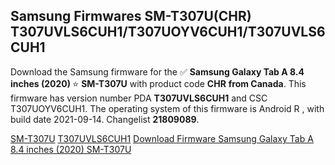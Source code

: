 <h2>Samsung Firmwares SM-T307U(CHR) T307UVLS6CUH1/T307UOYV6CUH1/T307UVLS6CUH1</h2>
Download the Samsung firmware for the ✅ <strong>Samsung Galaxy Tab A 8.4 inches (2020) </strong> ⭐ <strong>SM-T307U</strong> with product code <strong>CHR</strong> <strong> from Canada</strong>. This firmware has version number PDA <strong>T307UVLS6CUH1</strong> and CSC T307UOYV6CUH1. The operating system of this firmware is Android R , with build date 2021-09-14. Changelist <strong>21809089</strong>.


[SM-T307U](https://samfirm.shop/samsung/model/SM-T307U)
[T307UVLS6CUH1](https://samfirm.shop/samsung/pda/T307UVLS6CUH1)
[Download Firmware Samsung Galaxy Tab A 8.4 inches (2020) SM-T307U](https://samfirm.shop/samsung/firmware/455973)
